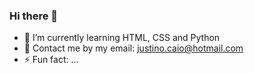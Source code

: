 ### Hi there 👋

- 🌱 I’m currently learning HTML, CSS and Python
- 💬 Contact me by my email: justino.caio@hotmail.com
- ⚡ Fun fact: ...
